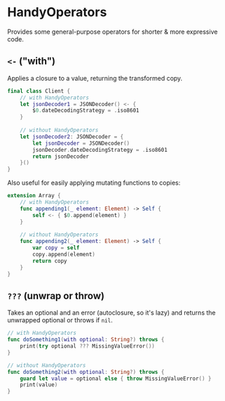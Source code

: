 # HandyOperators

Provides some general-purpose operators for shorter & more expressive code.

## `<-` ("with")

Applies a closure to a value, returning the transformed copy.

```swift
final class Client {
    // with HandyOperators
	let jsonDecoder1 = JSONDecoder() <- {
		$0.dateDecodingStrategy = .iso8601
	}
    
    // without HandyOperators
	let jsonDecoder2: JSONDecoder = {
        let jsonDecoder = JSONDecoder()
		jsonDecoder.dateDecodingStrategy = .iso8601
        return jsonDecoder
	}()
}
```

Also useful for easily applying mutating functions to copies:

```swift
extension Array {
    // with HandyOperators
    func appending1(_ element: Element) -> Self {
        self <- { $0.append(element) }
    }
    
    // without HandyOperators
    func appending2(_ element: Element) -> Self {
        var copy = self
        copy.append(element)
        return copy
    }
}
```

## `???` (unwrap or throw)

Takes an optional and an error (autoclosure, so it's lazy) and returns the unwrapped optional or throws if `nil`.

```swift
// with HandyOperators
func doSomething1(with optional: String?) throws {
    print(try optional ??? MissingValueError())
}

// without HandyOperators
func doSomething2(with optional: String?) throws {
    guard let value = optional else { throw MissingValueError() }
    print(value)
}
```

